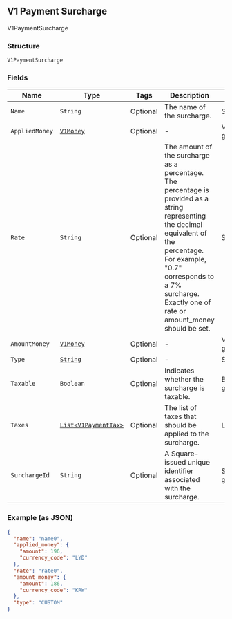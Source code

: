## V1 Payment Surcharge

V1PaymentSurcharge

### Structure

`V1PaymentSurcharge`

### Fields

| Name | Type | Tags | Description | Getter |
|  --- | --- | --- | --- | --- |
| `Name` | `String` | Optional | The name of the surcharge. | String getName() |
| `AppliedMoney` | [`V1Money`](/doc/models/v1-money.md) | Optional | - | V1Money getAppliedMoney() |
| `Rate` | `String` | Optional | The amount of the surcharge as a percentage. The percentage is provided as a string representing the decimal equivalent of the percentage. For example, "0.7" corresponds to a 7% surcharge. Exactly one of rate or amount_money should be set. | String getRate() |
| `AmountMoney` | [`V1Money`](/doc/models/v1-money.md) | Optional | - | V1Money getAmountMoney() |
| `Type` | [`String`](/doc/models/v1-payment-surcharge-type.md) | Optional | - | String getType() |
| `Taxable` | `Boolean` | Optional | Indicates whether the surcharge is taxable. | Boolean getTaxable() |
| `Taxes` | [`List<V1PaymentTax>`](/doc/models/v1-payment-tax.md) | Optional | The list of taxes that should be applied to the surcharge. | List<V1PaymentTax> getTaxes() |
| `SurchargeId` | `String` | Optional | A Square-issued unique identifier associated with the surcharge. | String getSurchargeId() |

### Example (as JSON)

```json
{
  "name": "name0",
  "applied_money": {
    "amount": 196,
    "currency_code": "LYD"
  },
  "rate": "rate0",
  "amount_money": {
    "amount": 186,
    "currency_code": "KRW"
  },
  "type": "CUSTOM"
}
```

